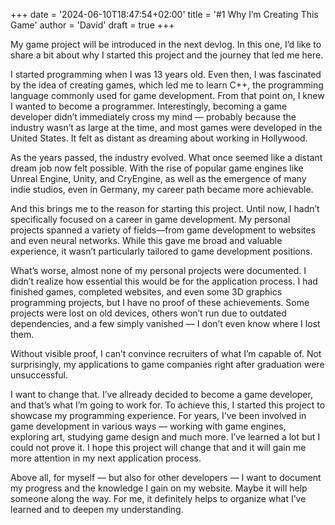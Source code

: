 +++
date = '2024-06-10T18:47:54+02:00'
title = '#1 Why I’m Creating This Game'
author = 'David'
draft = true
+++

My game project will be introduced in the next devlog. In this one, I’d like to share a bit about why I started this project and the journey that led me here.

I started programming when I was 13 years old. Even then, I was fascinated by the idea of creating games, which led me to learn C++, the programming language commonly used for game development. From that point on, I knew I wanted to become a programmer. Interestingly, becoming a game developer didn’t immediately cross my mind — probably because the industry wasn’t as large at the time, and most games were developed in the United States. It felt as distant as dreaming about working in Hollywood.

As the years passed, the industry evolved. What once seemed like a distant dream job now felt possible. With the rise of popular game engines like Unreal Engine, Unity, and CryEngine, as well as the emergence of many indie studios, even in Germany, my career path became more achievable.

And this brings me to the reason for starting this project. Until now, I hadn’t specifically focused on a career in game development. My personal projects spanned a variety of fields—from game development to websites and even neural networks. While this gave me broad and valuable experience, it wasn’t particularly tailored to game development positions.

What’s worse, almost none of my personal projects were documented. I didn’t realize how essential this would be for the application process. I had finished games, completed websites, and even some 3D graphics programming projects, but I have no proof of these achievements. Some projects were lost on old devices, others won’t run due to outdated dependencies, and a few simply vanished — I don’t even know where I lost them.

Without visible proof, I can’t convince recruiters of what I’m capable of. Not surprisingly, my applications to game companies right after graduation were unsuccessful.

I want to change that. I’ve allready decided to become a game developer, and that’s what I’m going to work for. To achieve this, I started this project to showcase my programming experience. For years, I’ve been involved in game development in various ways — working with game engines, exploring art, studying game design and much more. I’ve learned a lot but I could not prove it. I hope this project will change that and it will gain me more attention in my next application process.

Above all, for myself — but also for other developers — I want to document my progress and the knowledge I gain on my website. Maybe it will help someone along the way. For me, it definitely helps to organize what I’ve learned and to deepen my understanding.